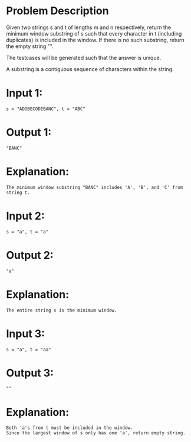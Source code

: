 # Problem Description

Given two strings s and t of lengths m and n respectively, return the minimum window substring 
of s such that every character in t (including duplicates) is included in the window. 
If there is no such substring, return the empty string "".

The testcases will be generated such that the answer is unique.

A substring is a contiguous sequence of characters within the string.

# Input 1: 
    s = "ADOBECODEBANC", t = "ABC"
# Output 1:
    "BANC"
# Explanation: 
    The minimum window substring "BANC" includes 'A', 'B', and 'C' from string t.

# Input 2:
    s = "a", t = "a"
# Output 2:
    "a"
# Explanation:
    The entire string s is the minimum window.

# Input 3: 
    s = "a", t = "aa"
# Output 3: 
    ""
# Explanation: 
    Both 'a's from t must be included in the window.
    Since the largest window of s only has one 'a', return empty string. 
